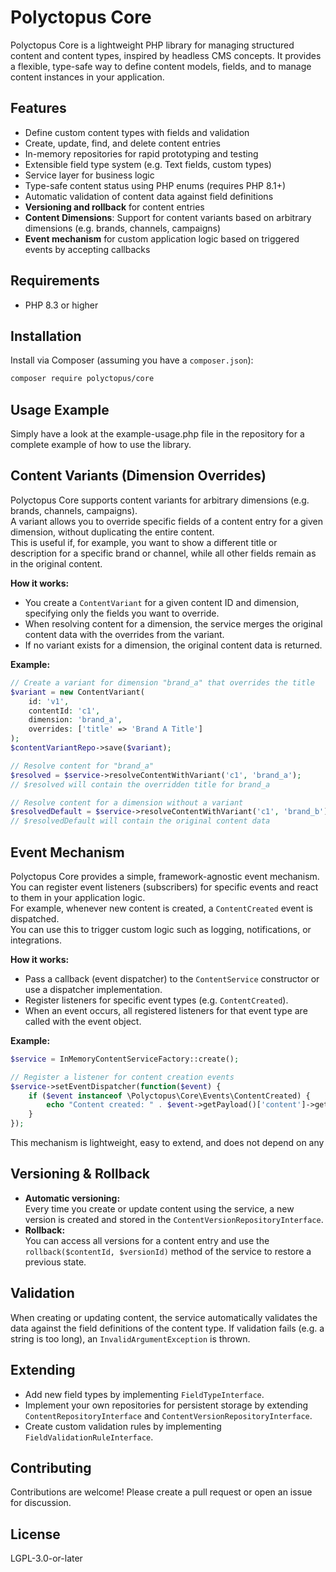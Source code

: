 # Polyctopus Core

Polyctopus Core is a lightweight PHP library for managing structured content and content types, inspired by headless CMS concepts. It provides a flexible, type-safe way to define content models, fields, and to manage content instances in your application.

## Features

- Define custom content types with fields and validation
- Create, update, find, and delete content entries
- In-memory repositories for rapid prototyping and testing
- Extensible field type system (e.g. Text fields, custom types)
- Service layer for business logic
- Type-safe content status using PHP enums (requires PHP 8.1+)
- Automatic validation of content data against field definitions
- **Versioning and rollback** for content entries
- **Content Dimensions**: Support for content variants based on arbitrary dimensions (e.g. brands, channels, campaigns)
- **Event mechanism** for custom application logic based on triggered events by accepting callbacks

## Requirements

- PHP 8.3 or higher

## Installation

Install via Composer (assuming you have a `composer.json`):

```bash
composer require polyctopus/core
```

## Usage Example

Simply have a look at the example-usage.php file in the repository for a complete example of how to use the library.

## Content Variants (Dimension Overrides)

Polyctopus Core supports content variants for arbitrary dimensions (e.g. brands, channels, campaigns).  
A variant allows you to override specific fields of a content entry for a given dimension, without duplicating the entire content.  
This is useful if, for example, you want to show a different title or description for a specific brand or channel, while all other fields remain as in the original content.

**How it works:**
- You create a `ContentVariant` for a given content ID and dimension, specifying only the fields you want to override.
- When resolving content for a dimension, the service merges the original content data with the overrides from the variant.
- If no variant exists for a dimension, the original content data is returned.

**Example:**
```php
// Create a variant for dimension "brand_a" that overrides the title
$variant = new ContentVariant(
    id: 'v1',
    contentId: 'c1',
    dimension: 'brand_a',
    overrides: ['title' => 'Brand A Title']
);
$contentVariantRepo->save($variant);

// Resolve content for "brand_a"
$resolved = $service->resolveContentWithVariant('c1', 'brand_a');
// $resolved will contain the overridden title for brand_a

// Resolve content for a dimension without a variant
$resolvedDefault = $service->resolveContentWithVariant('c1', 'brand_b');
// $resolvedDefault will contain the original content data
```

## Event Mechanism

Polyctopus Core provides a simple, framework-agnostic event mechanism.  
You can register event listeners (subscribers) for specific events and react to them in your application logic.  
For example, whenever new content is created, a `ContentCreated` event is dispatched.  
You can use this to trigger custom logic such as logging, notifications, or integrations.

**How it works:**
- Pass a callback (event dispatcher) to the `ContentService` constructor or use a dispatcher implementation.
- Register listeners for specific event types (e.g. `ContentCreated`).
- When an event occurs, all registered listeners for that event type are called with the event object.

**Example:**
```php
$service = InMemoryContentServiceFactory::create();

// Register a listener for content creation events
$service->setEventDispatcher(function($event) {
    if ($event instanceof \Polyctopus\Core\Events\ContentCreated) {
        echo "Content created: " . $event->getPayload()['content']->getId() . PHP_EOL;
    }
});
```
This mechanism is lightweight, easy to extend, and does not depend on any

## Versioning & Rollback

- **Automatic versioning:**  
  Every time you create or update content using the service, a new version is created and stored in the `ContentVersionRepositoryInterface`.
- **Rollback:**  
  You can access all versions for a content entry and use the `rollback($contentId, $versionId)` method of the service to restore a previous state.

## Validation

When creating or updating content, the service automatically validates the data against the field definitions of the content type. If validation fails (e.g. a string is too long), an `InvalidArgumentException` is thrown.

## Extending

- Add new field types by implementing `FieldTypeInterface`.
- Implement your own repositories for persistent storage by extending `ContentRepositoryInterface` and `ContentVersionRepositoryInterface`.
- Create custom validation rules by implementing `FieldValidationRuleInterface`.

## Contributing
Contributions are welcome! Please create a pull request or open an issue for discussion.

## License
LGPL-3.0-or-later